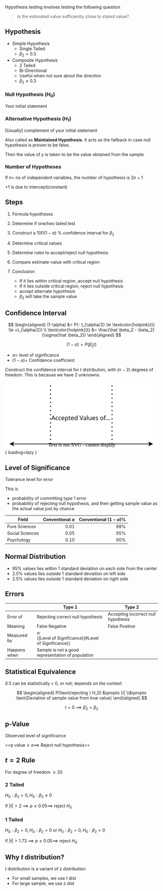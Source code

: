 Hypothesis testing involves testing the following question

> Is the estimated value sufficiently close to stated value?

## Hypothesis

- Simple Hypothesis
    - Single Tailed
    - $\beta_2 > 0.3$
- Composite Hypothesis
    - 2 Tailed
    - Bi-Directional
    - Useful when not sure about the direction
    - $\beta_2 \ne 0.3$

### Null Hypothesis $(H_0)$

Your initial statement

### Alternative Hypothesis $(H_1)$

[Usually] complement of your initial statement

Also called as **Maintained Hypothesis**. It acts as the fallback in case null hypothesis is proven to be false.

Then the value of $y$ is taken to be the value obtained from the sample

### Number of Hypotheses

If $n =$ no of independent variables, the number of hypothesis is $2n + 1$

$+1$ is due to intercept(constant)

## Steps

1. Formula hypotheses

2. Determine if one/two tailed test

3. Construct a $100(1-\alpha) \ \%$ confidence interval for $\beta_2$

4. Determine critical values

5. Determine rules to accept/reject null hypothesis

6. Compare estimate-value with critical region

7. Conclusion

     - If it lies within critical region, accept null hypothesis
     - If it lies outside critical region, reject null hypothesis
     - accept alternate hypothesis
     - $\beta_2$ will take the sample value

## Confidence Interval

$$
\begin{aligned}
(1-\alpha)
&= P(- t_{\alpha/2} \le
\textcolor{hotpink}{t}
\le +t_{\alpha/2}) \\
\textcolor{hotpink}{t}
&= \frac{\hat \beta_2 - \beta_2}{\sigma(\hat \beta_2)}
\end{aligned}
$$

$$
(1-\alpha) =
P(\hat \beta_2  t)
$$

- $\alpha =$ level of significance
- $(1-\alpha) =$ Confidence coefficient

Construct the confidence interval for $t$ distribution, with $(n-2)$ degrees of freedom.
This is because we have 2 unknowns.

![confidence](assets/confidence.svg){ loading=lazy }

## Level of Significance

Tolerance level for error

This is

- probability of committing type 1 error
- probability of rejecting null hypothesis, and then getting sample value as the actual value just by chance

| Field           | Conventional $\alpha$ | Conventional $(1 - \alpha) \%$ |
| --------------- | --------------------: | -----------------------------: |
| Pure Sciences   |                  0.01 |                            99% |
| Social Sciences |                  0.05 |                            95% |
| Psychology      |                  0.10 |                            90% |

## Normal Distribution

- $95 \%$ values lies within 1 standard deviation on each side from the center
- $2.5 \%$ values lies outside 1 standard deviation on left side
- $2.5 \%$ values lies outside 1 standard deviation on right side

## Errors

|              | Type 1                                                       | Type 2                              |
| ------------ | ------------------------------------------------------------ | ----------------------------------- |
| Error of     | Rejecting correct null hypothesis                            | Accepting incorrect null hypothesis |
| Meaning      | False Negative                                               | False Positive                      |
| Measured by  | $\alpha$<br />([Level of Significance](#Level of Significance)) |                                     |
| Happens when | Sample is not a good representation of population            |                                     |

## Statistical Equivalence

0.5 can be statistically = 0, or not; depends on the context

$$
\begin{aligned}
P(\text{rejecting } H_0)
&\propto |t| \\&\propto \text{Deviation of sample value from true value}
\end{aligned}
$$

$$
t = 0 \implies \hat \beta_2 = \beta_2
$$

## p-Value

Observed level of significance

==$\text{p value} \le \alpha \implies$ Reject null hypothesis==

## $t=2$ Rule

For degree of freedom $\ge 20$

### 2 Tailed
$H_0: \beta_2 = 0, H_0: \beta_2 \ne 0$ 

If $|t| > 2 \implies p \le 0.05 \implies$ reject $H_0$

### 1 Tailed

$H_0: \beta_2 = 0, H_0: \beta_2 > 0$ or $H_0: \beta_2 = 0, H_0: \beta_2 < 0$ 

If $|t| > 1.73 \implies p \le 0.05 \implies$ reject $H_0$

## Why $t$ distribution?

$t$ distribution is a variant of $z$ distribution

- For small samples, we use $t$ dist
- For large sample, we use $z$ dist
